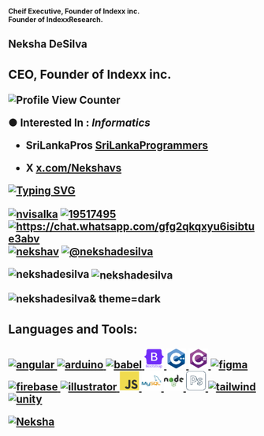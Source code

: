 <h4>Cheif Executive, Founder of Indexx inc.<br>Founder of IndexxResearch.</h4>

<h2 align="left"><b>Neksha DeSilva</b><h12>
<h3 align="left">CEO, Founder of Indexx inc.</h3>

![Profile View Counter](https://komarev.com/ghpvc/?username=nekshadesilva)

● Interested In : _*Informatics*_

- SriLankaPros [SriLankaProgrammers]([https://chat.whatsapp.com/Gfg2qKQXyu6IsIBTue3aBV](https://www.whatsapp.com/channel/0029Vam1QAG5q08VN9cKtv23?fbclid=PAZXh0bgNhZW0CMTEAAaaO1WBYiEQoXi8V-kxDpxm2YA3Ucsqnme3dxk1OwKg-Ve1jk0uq1_1GyXk_aem_-K1pwtYlmasGEfY-ZSWcfw))

- X [x.com/Nekshavs](x.com/nekshavs)

<a href="https://git.io/typing-svg"><img src="https://readme-typing-svg.demolab.com?font=Fira+Code&pause=1000&width=435&lines=Fullstack+Web+Developer;Olympian+in+Informatics*;Consultant; Executive+&+Founder" alt="Typing SVG" /></a>


<p align="left">
<a href="https://twitter.com/nekshadesilva" target="blank"><img align="center" src="https://raw.githubusercontent.com/rahuldkjain/github-profile-readme-generator/master/src/images/icons/Social/twitter.svg" alt="nvisalka" height="30" width="40" /></a>
<a href="https://stackoverflow.com/users/19517495" target="blank"><img align="center" src="https://raw.githubusercontent.com/rahuldkjain/github-profile-readme-generator/master/src/images/icons/Social/stack-overflow.svg" alt="19517495" height="30" width="40" /></a>
<a href="https://dribbble.com/https://chat.whatsapp.com/gfg2qkqxyu6isibtue3abv" target="blank"><img align="center" src="https://raw.githubusercontent.com/rahuldkjain/github-profile-readme-generator/master/src/images/icons/Social/dribbble.svg" alt="https://chat.whatsapp.com/gfg2qkqxyu6isibtue3abv" height="30" width="40" /></a>
<a href="https://www.youtube.com/c/nekshav" target="blank"><img align="center" src="https://raw.githubusercontent.com/rahuldkjain/github-profile-readme-generator/master/src/images/icons/Social/youtube.svg" alt="nekshav" height="30" width="40" /></a>
<a href="https://www.leetcode.com/@nekshadesilva" target="blank"><img align="center" src="https://raw.githubusercontent.com/rahuldkjain/github-profile-readme-generator/master/src/images/icons/Social/leet-code.svg" alt="@nekshadesilva" height="30" width="40" /></a>
</p>
<p><img align="left" src="https://github-readme-stats.vercel.app/api/top-langs?username=nekshadesilva&show_icons=true&locale=en&theme=dark" alt="nekshadesilva" /></p>

<p>&nbsp;<img align="center" src="https://github-readme-stats.vercel.app/api?username=nekshadesilva&show_icons=true&locale=en&theme=dark" alt="nekshadesilva" /></p>

<p><img align="center" src="https://github-readme-streak-stats.herokuapp.com/?user=nekshadesilva&" alt="nekshadesilva& theme=dark" /></p>
<h3 align="left">Languages and Tools:</h3>
<p align="left"> <a href="https://angular.io" target="_blank" rel="noreferrer"> <img src="https://angular.io/assets/images/logos/angular/angular.svg" alt="angular" width="40" height="40"/> </a> <a href="https://www.arduino.cc/" target="_blank" rel="noreferrer"> <img src="https://cdn.worldvectorlogo.com/logos/arduino-1.svg" alt="arduino" width="40" height="40"/> </a> <a href="https://babeljs.io/" target="_blank" rel="noreferrer"> <img src="https://www.vectorlogo.zone/logos/babeljs/babeljs-icon.svg" alt="babel" width="40" height="40"/> </a> <a href="https://getbootstrap.com" target="_blank" rel="noreferrer"> <img src="https://raw.githubusercontent.com/devicons/devicon/master/icons/bootstrap/bootstrap-plain-wordmark.svg" alt="bootstrap" width="40" height="40"/> </a> <a href="https://www.w3schools.com/cpp/" target="_blank" rel="noreferrer"> <img src="https://raw.githubusercontent.com/devicons/devicon/master/icons/cplusplus/cplusplus-original.svg" alt="cplusplus" width="40" height="40"/> </a> <a href="https://www.w3schools.com/cs/" target="_blank" rel="noreferrer"> <img src="https://raw.githubusercontent.com/devicons/devicon/master/icons/csharp/csharp-original.svg" alt="csharp" width="40" height="40"/> </a> <a href="https://www.figma.com/" target="_blank" rel="noreferrer"> <img src="https://www.vectorlogo.zone/logos/figma/figma-icon.svg" alt="figma" width="40" height="40"/> </a> <a href="https://firebase.google.com/" target="_blank" rel="noreferrer"> <img src="https://www.vectorlogo.zone/logos/firebase/firebase-icon.svg" alt="firebase" width="40" height="40"/> </a> <a href="https://www.adobe.com/in/products/illustrator.html" target="_blank" rel="noreferrer"> <img src="https://www.vectorlogo.zone/logos/adobe_illustrator/adobe_illustrator-icon.svg" alt="illustrator" width="40" height="40"/> </a> <a href="https://developer.mozilla.org/en-US/docs/Web/JavaScript" target="_blank" rel="noreferrer"> <img src="https://raw.githubusercontent.com/devicons/devicon/master/icons/javascript/javascript-original.svg" alt="javascript" width="40" height="40"/> </a> <a href="https://www.mysql.com/" target="_blank" rel="noreferrer"> <img src="https://raw.githubusercontent.com/devicons/devicon/master/icons/mysql/mysql-original-wordmark.svg" alt="mysql" width="40" height="40"/> </a> <a href="https://nodejs.org" target="_blank" rel="noreferrer"> <img src="https://raw.githubusercontent.com/devicons/devicon/master/icons/nodejs/nodejs-original-wordmark.svg" alt="nodejs" width="40" height="40"/> </a> <a href="https://www.photoshop.com/en" target="_blank" rel="noreferrer"> <img src="https://raw.githubusercontent.com/devicons/devicon/master/icons/photoshop/photoshop-line.svg" alt="photoshop" width="40" height="40"/> </a> <a href="https://tailwindcss.com/" target="_blank" rel="noreferrer"> <img src="https://www.vectorlogo.zone/logos/tailwindcss/tailwindcss-icon.svg" alt="tailwind" width="40" height="40"/> </a> <a href="https://unity.com/" target="_blank" rel="noreferrer"> <img src="https://www.vectorlogo.zone/logos/unity3d/unity3d-icon.svg" alt="unity" width="40" height="40"/> </a> </p>




<p align="left"> <a href="https://github.com/ryo-ma/github-profile-trophy"><img src="https://github-profile-trophy.vercel.app/?username=NekshaDeSilva" alt="Neksha" /></a> </p>


